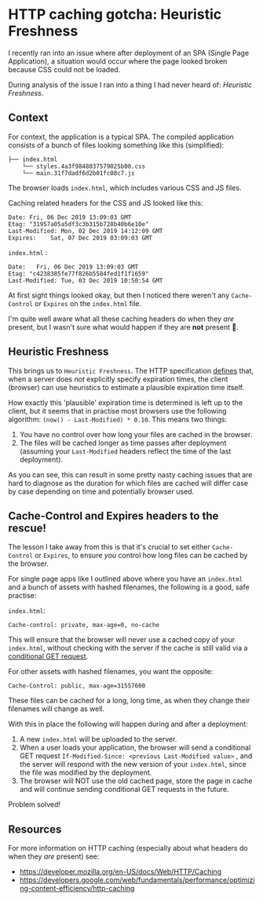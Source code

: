 # HTTP caching gotcha: Heuristic Freshness

I recently ran into an issue where after deployment of an SPA (Single Page Application), a situation would occur where the page looked broken because CSS could not be loaded.

During analysis of the issue I ran into a thing I had never heard of: *Heuristic Freshness*.

## Context

For context, the application is a typical SPA. The compiled application consists of a bunch of files looking something like this (simplified):

```
├── index.html
    └── styles.4a3f9848037579025b00.css
    └── main.31f7dadf6d2b01fc08c7.js
```

The browser loads `index.html`, which includes various CSS and JS files.

Caching related headers for the CSS and JS looked like this:

```
Date: Fri, 06 Dec 2019 13:09:03 GMT
Etag: "31957a05a5df3c3b315b728b40b6e10e"
Last-Modified: Mon, 02 Dec 2019 14:12:09 GMT
Expires:	Sat, 07 Dec 2019 03:09:03 GMT
```

 `index.html` :

```
Date:	Fri, 06 Dec 2019 13:09:03 GMT
Etag: "c4238385fe77f826b5584fed1f1f1659"
Last-Modified: Tue, 03 Dec 2019 10:50:54 GMT
```

At first sight things looked okay, but then I noticed there weren't any `Cache-Control` or `Expires` on the `index.html` file.

I'm quite well aware what all these caching headers do when they _are_ present, but I wasn't sure what would happen if they are **not** present 🤔.

## Heuristic Freshness

This brings us to `Heuristic Freshness`. The HTTP specification [defines](https://tools.ietf.org/html/rfc7234#section-4.2.2) that, when a server does *not* explicitly specify expiration times, the client (browser) can use heuristics to estimate a plausible expiration time itself.

How exactly this 'plausible' expiration time is determined is left up to the client, but it seems that in practise most browsers use the following algorithm: `(now() - Last-Modified) * 0.10`. This means two things:

1. You have no control over how long your files are cached in the browser.
2. The files will be cached longer as time passes after deployment (assuming your `Last-Modified` headers reflect the time of the last deployment).

As you can see, this can result in some pretty nasty caching issues that are hard to diagnose as the duration for which files are cached will differ case by case depending on time and potentially browser used.

## Cache-Control and Expires headers to the rescue!

The lesson I take away from this is that it's crucial to set either `Cache-Control` or `Expires`, to ensure *you* control how long files can be cached by the browser.

For single page apps like I outlined above where you have an `index.html` and a bunch of assets with hashed filenames, the following is a good, safe practise:

`index.html`:

```
Cache-control: private, max-age=0, no-cache
```

This will ensure that the browser will never use a cached copy of your `index.html`, without checking with the server if the cache is still valid via a [conditional GET request](https://tools.ietf.org/html/rfc7234#section-4.3).

For other assets with hashed filenames, you want the opposite:

```
Cache-Control: public, max-age=31557600
```

These files can be cached for a long, long time, as when they change their filenames will change as well.

With this in place the following will happen during and after a deployment:

1. A new `index.html` will be uploaded to the server.
2. When a user loads your application, the browser will send a conditional GET request `If-Modified-Since: <previous Last-Modified value>` , and the server will respond with the new version of your `index.html`, since the file was modified by the deployment.
3. The browser will NOT use the old cached page, store the page in cache and will continue sending conditional GET requests in the future.

Problem solved!

## Resources

For more information on HTTP caching (especially about what headers do when they _are_ present) see:

* https://developer.mozilla.org/en-US/docs/Web/HTTP/Caching
* https://developers.google.com/web/fundamentals/performance/optimizing-content-efficiency/http-caching

